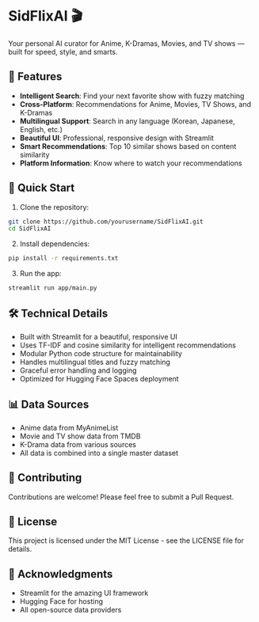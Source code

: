 # SidFlixAI 🎬

Your personal AI curator for Anime, K-Dramas, Movies, and TV shows — built for speed, style, and smarts.

## 🌟 Features

- **Intelligent Search**: Find your next favorite show with fuzzy matching
- **Cross-Platform**: Recommendations for Anime, Movies, TV Shows, and K-Dramas
- **Multilingual Support**: Search in any language (Korean, Japanese, English, etc.)
- **Beautiful UI**: Professional, responsive design with Streamlit
- **Smart Recommendations**: Top 10 similar shows based on content similarity
- **Platform Information**: Know where to watch your recommendations

## 🚀 Quick Start

1. Clone the repository:
```bash
git clone https://github.com/yourusername/SidFlixAI.git
cd SidFlixAI
```

2. Install dependencies:
```bash
pip install -r requirements.txt
```

3. Run the app:
```bash
streamlit run app/main.py
```

## 🛠️ Technical Details

- Built with Streamlit for a beautiful, responsive UI
- Uses TF-IDF and cosine similarity for intelligent recommendations
- Modular Python code structure for maintainability
- Handles multilingual titles and fuzzy matching
- Graceful error handling and logging
- Optimized for Hugging Face Spaces deployment

## 📊 Data Sources

- Anime data from MyAnimeList
- Movie and TV show data from TMDB
- K-Drama data from various sources
- All data is combined into a single master dataset

## 🤝 Contributing

Contributions are welcome! Please feel free to submit a Pull Request.

## 📝 License

This project is licensed under the MIT License - see the LICENSE file for details.

## 🙏 Acknowledgments

- Streamlit for the amazing UI framework
- Hugging Face for hosting
- All open-source data providers
